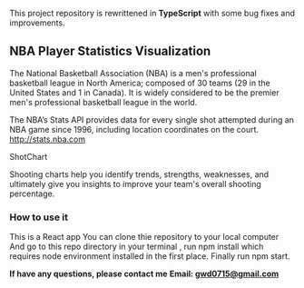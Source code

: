 This project repository is rewrittened in **TypeScript** with some bug fixes and improvements.

## NBA Player Statistics Visualization

The National Basketball Association (NBA) is a men's professional basketball league in North America; composed of 30 teams (29 in the United States and 1 in Canada). It is widely considered to be the premier men's professional basketball league in the world.

The NBA’s Stats API provides data for every single shot attempted during an NBA game since 1996, including location coordinates on the court. http://stats.nba.com

ShotChart

Shooting charts help you identify trends, strengths, weaknesses, and ultimately give you insights to improve your team's overall shooting percentage.

### How to use it

This is a React app
You can clone thie repository to your local computer
And go to this repo directory in your terminal , run npm install which requires node environment installed in the first place.
Finally run npm start.

**If have any questions, please contact me**
**Email: gwd0715@gmail.com**

